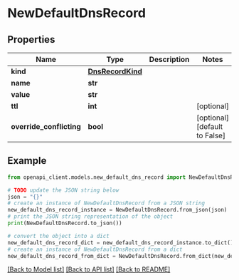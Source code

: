 # NewDefaultDnsRecord


## Properties

Name | Type | Description | Notes
------------ | ------------- | ------------- | -------------
**kind** | [**DnsRecordKind**](DnsRecordKind.md) |  | 
**name** | **str** |  | 
**value** | **str** |  | 
**ttl** | **int** |  | [optional] 
**override_conflicting** | **bool** |  | [optional] [default to False]

## Example

```python
from openapi_client.models.new_default_dns_record import NewDefaultDnsRecord

# TODO update the JSON string below
json = "{}"
# create an instance of NewDefaultDnsRecord from a JSON string
new_default_dns_record_instance = NewDefaultDnsRecord.from_json(json)
# print the JSON string representation of the object
print(NewDefaultDnsRecord.to_json())

# convert the object into a dict
new_default_dns_record_dict = new_default_dns_record_instance.to_dict()
# create an instance of NewDefaultDnsRecord from a dict
new_default_dns_record_from_dict = NewDefaultDnsRecord.from_dict(new_default_dns_record_dict)
```
[[Back to Model list]](../README.md#documentation-for-models) [[Back to API list]](../README.md#documentation-for-api-endpoints) [[Back to README]](../README.md)


